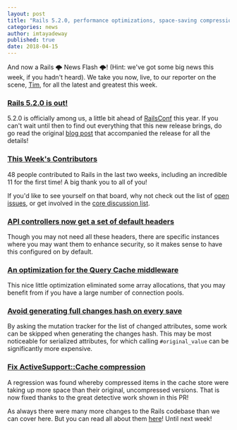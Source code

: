```yaml
---
layout: post
title: "Rails 5.2.0, performance optimizations, space-saving compression and more!"
categories: news
author: imtayadeway
published: true
date: 2018-04-15
---
```


And now a Rails 🌩 News Flash 🌩! (Hint: we've got some big news this week, if you hadn't heard). We take you now, live, to our reporter on the scene, [Tim](https://twitter.com/imtayadeway), for all the latest and greatest this week.

### [Rails 5.2.0 is out!](http://weblog.rubyonrails.org/2018/4/9/Rails-5-2-0-final/)

5.2.0 is officially among us, a little bit ahead of [RailsConf](http://railsconf.com/) this year. If you can't wait until then to find out everything that this new release brings, do go read the original [blog post](http://weblog.rubyonrails.org/2018/4/9/Rails-5-2-0-final/) that accompanied the release for all the details!



### [This Week's Contributors](http://contributors.rubyonrails.org/contributors/in-time-window/20180401-20180413)

48 people contributed to Rails in the last two weeks, including an incredible 11 for the first time! A big thank you to all of you!

If you'd like to see yourself on that board, why not check out the list of [open issues](https://github.com/rails/rails/issues), or get involved in the [core discussion list](https://groups.google.com/d/forum/rubyonrails-core).

### [API controlIers now get a set of default headers](https://github.com/rails/rails/pull/32484)

Though you may not need all these headers, there are specific instances where you may want them to enhance security, so it makes sense to have this configured on by default.




### [An optimization for the Query Cache middleware](https://github.com/rails/rails/pull/32414)

This nice little optimization eliminated some array allocations, that you may benefit from if you have a large number of connection pools.



### [Avoid generating full changes hash on every save](https://github.com/rails/rails/pull/32497)

By asking the mutation tracker for the list of changed attributes, some work can be skipped when generating the changes hash. This may be most noticeable for serialized attributes, for which calling `#original_value` can be significantly more expensive.



### [Fix ActiveSupport::Cache compression](https://github.com/rails/rails/pull/32539)

A regression was found whereby compressed items in the cache store were taking up more space than their original, uncompressed versions. That is now fixed thanks to the great detective work shown in this PR!

As always there were many more changes to the Rails codebase than we can cover here. But you can read all about them [here](https://github.com/rails/rails/compare/master@%7B2018-04-01%7D...@%7B2018-04-13%7D)! Until next week!
